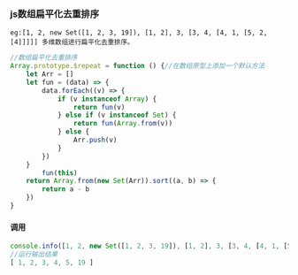### js数组扁平化去重排序

    eg:[1, 2, new Set([1, 2, 3, 19]), [1, 2], 3, [3, 4, [4, 1, [5, 2, [4]]]]] 多维数组进行扁平化去重排序。
    
```js
//数组扁平化去重排序
Array.prototype.$repeat = function () {//在数组原型上添加一个默认方法
    let Arr = []
    let fun = (data) => {
        data.forEach((v) => {
            if (v instanceof Array) {
                return fun(v)
            } else if (v instanceof Set) {
                return fun(Array.from(v))
            } else {
                Arr.push(v)
            }
        })
    }
        fun(this)
    return Array.from(new Set(Arr)).sort((a, b) => {
        return a - b
    })
}
```

#### 调用

```js
console.info([1, 2, new Set([1, 2, 3, 19]), [1, 2], 3, [3, 4, [4, 1, [5, 2, [4]]]]].$repeat())
//运行输出结果
[ 1, 2, 3, 4, 5, 19 ]
```